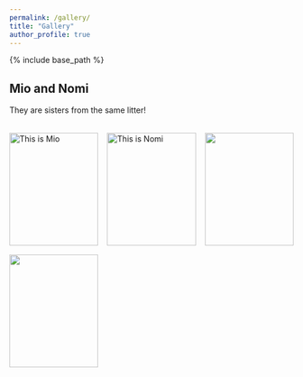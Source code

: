 ```yaml
---
permalink: /gallery/
title: "Gallery"
author_profile: true
---
```

{% include base_path %}
<style>
  /* simple CSS grid for your images */
  .gallery-grid {
    display: grid;
    grid-template-columns: repeat(auto-fit, minmax(150px, 1fr));
    grid-gap: 1rem;
    margin: 2rem 0;
  }
  .gallery-grid figure {
    margin: 0;
    /* give every figure the same height */
    height: 200px;
    overflow: hidden;
  }
  .gallery-grid img {
    width: 100%;
    height: 100%;
    display: block;
  }
  .gallery-grid figcaption {
    text-align: center;
    margin-top: 0.5rem;
    font-size: 0.9rem;
    color: #555;
  }
</style>

## Mio and Nomi

They are sisters from the same litter!

<div class="gallery-grid">
    <figure>
        <img src="{{ base_path }}/images/gallery/Mio.jpeg" alt="This is Mio">
        <figcaption>This is Mio</figcaption>
    </figure>
    <figure>
        <img src="{{ base_path }}/images/gallery/Nomi.jpeg" alt="This is Nomi">
        <figcaption>This is Nomi</figcaption>
    </figure>
    <figure>
        <img src="{{ base_path }}/images/gallery/Both1.jpeg" alt="">
    </figure>
    <figure>
        <img src="{{ base_path }}/images/gallery/Both2.jpeg" alt="">
    </figure>
</div>